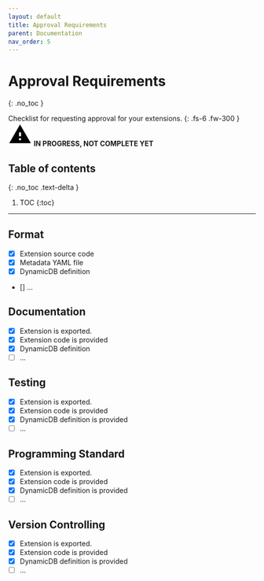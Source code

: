 ```yaml
---
layout: default
title: Approval Requirements
parent: Documentation
nav_order: 5
---
```


# Approval Requirements
{: .no_toc }

Checklist for requesting approval for your extensions.
{: .fs-6 .fw-300 }
![](/assets/images/warning-24px.svg) **️IN PROGRESS, NOT COMPLETE YET**

## Table of contents
{: .no_toc .text-delta }

1. TOC
{:toc}

---

## Format
- [x] Extension source code
- [x] Metadata YAML file
- [x] DynamicDB definition
- [] ...

## Documentation
- [x] Extension is exported.
- [x] Extension code is provided
- [x] DynamicDB definition 
- [ ] ...

## Testing
- [x] Extension is exported.
- [x] Extension code is provided
- [x] DynamicDB definition is provided
- [ ] ...

## Programming Standard
- [x] Extension is exported.
- [x] Extension code is provided
- [x] DynamicDB definition is provided
- [ ] ...

## Version Controlling
- [x] Extension is exported.
- [x] Extension code is provided
- [x] DynamicDB definition is provided
- [ ] ...

